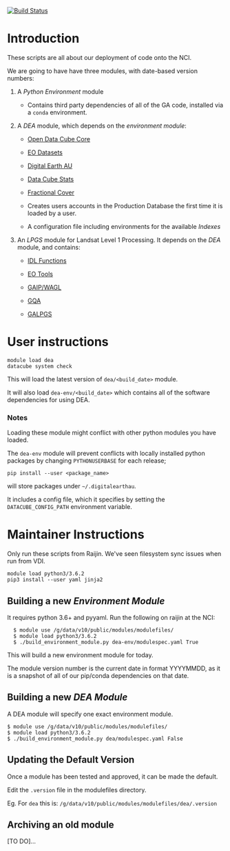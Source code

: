 [![Build Status](https://travis-ci.org/GeoscienceAustralia/digitalearthau.svg?branch=develop)](https://travis-ci.org/GeoscienceAustralia/digitalearthau)

# Introduction

These scripts are all about our deployment of code onto the NCI.

We are going to have have three modules, with date-based version numbers:

 1. A *Python Environment* module

    * Contains third party dependencies of all of the GA code, installed via
      a `conda` environment.

 2. A *DEA* module, which depends on the _environment module_:

    * [Open Data Cube Core](https://github.com/opendatacube/datacube-core/)

    * [EO Datasets](https://github.com/GeoscienceAustralia/eo-datasets/)

    * [Digital Earth AU](https://github.com/GeoscienceAustralia/digitalearthau/)

    * [Data Cube Stats](https://github.com/GeoscienceAustralia/datacube-stats/)

    * [Fractional Cover](https://github.com/GeoscienceAustralia/fc/)

    * Creates users accounts in the Production Database the first time it is
      loaded by a user.

    * A configuration file including environments for the available _Indexes_


 3. An *LPGS* module for Landsat Level 1 Processing. It depends on the _DEA_ module, and contains:

    * [IDL Functions](https://github.com/sixy6e/idl-functions/)

    * [EO Tools](https://github.com/GeoscienceAustralia/eo-tools/)

    * [GAIP/WAGL](https://github.com/GeoscienceAustralia/gaip/)

    * [GQA](https://github.com/GeoscienceAustralia/gqa/)

    * [GALPGS](https://github.com/jeremyh/galpgs/)


# User instructions

    module load dea
    datacube system check

This will load the latest version of `dea/<build_date>` module.

It will also load `dea-env/<build_date>` which contains all of the software
dependencies for using DEA.

### Notes

Loading these module might conflict with other python modules you have loaded.

The `dea-env` module will prevent conflicts with locally installed python packages by
changing `PYTHONUSERBASE` for each release;

    pip install --user <package_name>

will store packages under `~/.digitalearthau`.


It includes a config file, which it specifies by setting the
`DATACUBE_CONFIG_PATH` environment variable.

# Maintainer Instructions

Only run these scripts from Raijin. We've seen filesystem sync issues when
run from VDI.

    module load python3/3.6.2
    pip3 install --user yaml jinja2

## Building a new _Environment Module_

It requires python 3.6+ and pyyaml. Run the following on raijin at the NCI:

      $ module use /g/data/v10/public/modules/modulefiles/
      $ module load python3/3.6.2
      $ ./build_environment_module.py dea-env/modulespec.yaml True

This will build a new environment module for today.

The module version number is the current date in format YYYYMMDD, as it is a snapshot
of all of our pip/conda dependencies on that date.

## Building a new _DEA Module_

A DEA module will specify one exact environment module.

    $ module use /g/data/v10/public/modules/modulefiles/
    $ module load python3/3.6.2
    $ ./build_environment_module.py dea/modulespec.yaml False

## Updating the Default Version

Once a module has been tested and approved, it can be made the default.

Edit the `.version` file in the modulefiles directory.

Eg. For `dea` this is: `/g/data/v10/public/modules/modulefiles/dea/.version`


## Archiving an old module

[TO DO]...
